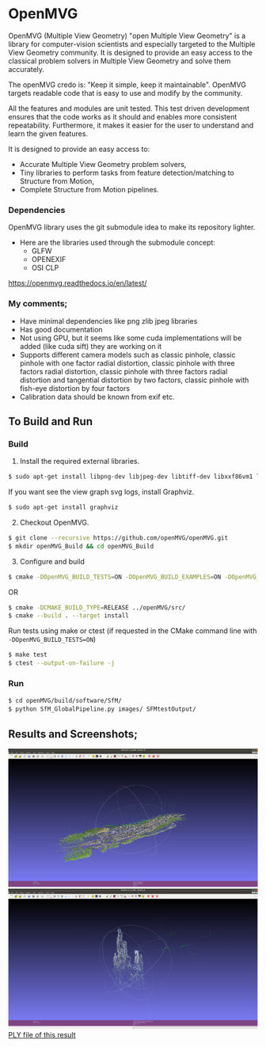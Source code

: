 # OpenMVG
OpenMVG (Multiple View Geometry) "open Multiple View Geometry" is a library for computer-vision scientists and especially targeted to the Multiple View Geometry community. It is designed to provide an easy access to the classical problem solvers in Multiple View Geometry and solve them accurately.

The openMVG credo is: "Keep it simple, keep it maintainable". OpenMVG targets readable code that is easy to use and modify by the community.

All the features and modules are unit tested. This test driven development ensures that the code works as it should and enables more consistent repeatability. Furthermore, it makes it easier for the user to understand and learn the given features.

It is designed to provide an easy access to:
- Accurate Multiple View Geometry problem solvers,
- Tiny libraries to perform tasks from feature detection/matching to Structure from Motion,
- Complete Structure from Motion pipelines.

### Dependencies
OpenMVG library uses the git submodule idea to make its repository lighter.
- Here are the libraries used through the submodule concept:
    - GLFW 
    - OPENEXIF
    - OSI CLP

https://openmvg.readthedocs.io/en/latest/

### My comments;
- Have minimal dependencies like png zlib jpeg libraries
- Has good documentation
- Not using GPU, but it seems like some cuda implementations will be added (like cuda sift) they are working on it
- Supports different camera models such as classic pinhole, classic pinhole with one factor radial distortion, classic pinhole with three factors radial distortion, classic pinhole with three factors radial distortion and tangential distortion by two factors, classic pinhole with fish-eye distortion by four factors
- Calibration data should be known from exif etc. 

## To Build and Run

### Build

1. Install the required external libraries.
```bash
$ sudo apt-get install libpng-dev libjpeg-dev libtiff-dev libxxf86vm1 libxxf86vm-dev libxi-dev libxrandr-dev
```
If you want see the view graph svg logs, install Graphviz.
```bash
$ sudo apt-get install graphviz
```

2. Checkout OpenMVG.
```bash
$ git clone --recursive https://github.com/openMVG/openMVG.git
$ mkdir openMVG_Build && cd openMVG_Build
```

3. Configure and build

```bash
$ cmake -DOpenMVG_BUILD_TESTS=ON -DOpenMVG_BUILD_EXAMPLES=ON -DOpenMVG_BUILD_SOFTWARES=ON -DOpenCV_DIR="/opencv-installations/opencv3/share/OpenCV/" -DOpenMVG_USE_OPENCV=ON  -DCMAKE_BUILD_TYPE=RELEASE -DCMAKE_INSTALL_PREFIX:STRING="/openMVG/install/" ../src/
```
OR

```bash
$ cmake -DCMAKE_BUILD_TYPE=RELEASE ../openMVG/src/
$ cmake --build . --target install
```

Run tests using make or ctest (if requested in the CMake command line with `-DOpenMVG_BUILD_TESTS=ON`)
```bash
$ make test
$ ctest --output-on-failure -j
```

### Run

```bash
$ cd openMVG/build/software/SfM/
$ python SfM_GlobalPipeline.py images/ SFMtestOutput/
```

## Results and Screenshots;
![openMVG_sfm.png](openMVG_sfm.png)
![openMVG_result.png](openMVG_result.png)
[PLY file of this result](robust_colorized.ply)